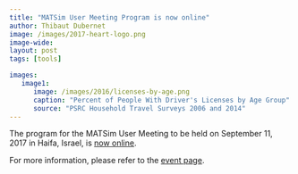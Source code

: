 ```yaml
---
title: "MATSim User Meeting Program is now online"
author: Thibaut Dubernet
image: /images/2017-heart-logo.png
image-wide:
layout: post
tags: [tools]

images:
   image1:
      image: /images/2016/licenses-by-age.png
      caption: "Percent of People With Driver's Licenses by Age Group"
      source: "PSRC Household Travel Surveys 2006 and 2014"
---
```


The program for the MATSim User Meeting to be held on September 11, 2017 in Haifa, Israel, is [now online](https://matsim.atlassian.net/wiki/download/attachments/107385921/20170911_MatsimUserMeeting_Programme.pdf?version=2&modificationDate=1503562183982&cacheVersion=1&api=v2).

For more information, please refer to the [event page](https://matsim.atlassian.net/wiki/spaces/MATPUB/pages/107385921/MATSim+User+Meeting%3A+special+session+@+hEART+2017%2C+Haifa%2C+Israel).


